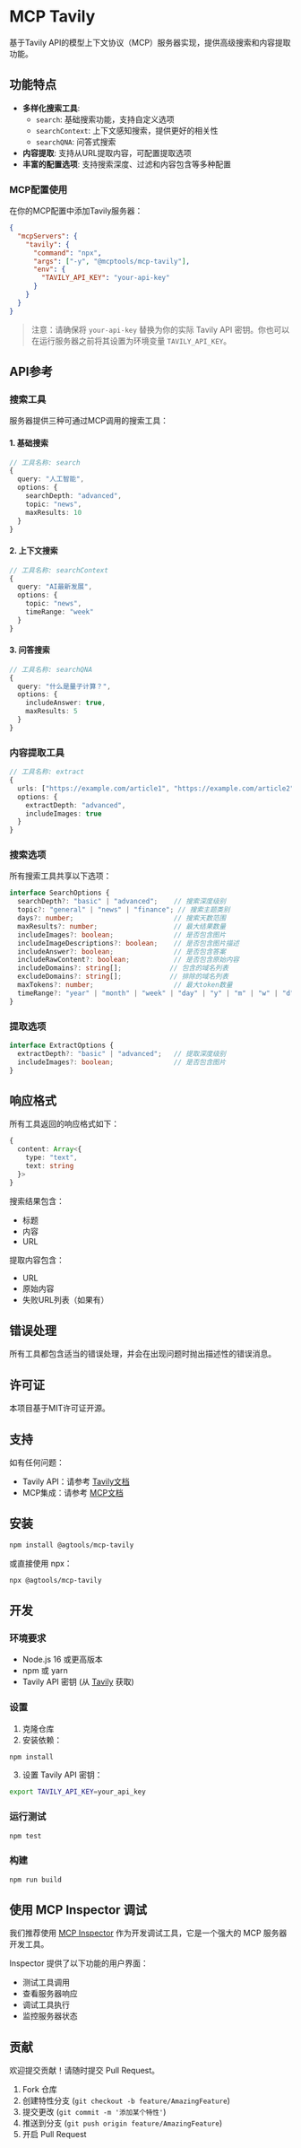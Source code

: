 # MCP Tavily

基于Tavily API的模型上下文协议（MCP）服务器实现，提供高级搜索和内容提取功能。

## 功能特点

- **多样化搜索工具**:
  - `search`: 基础搜索功能，支持自定义选项
  - `searchContext`: 上下文感知搜索，提供更好的相关性
  - `searchQNA`: 问答式搜索
- **内容提取**: 支持从URL提取内容，可配置提取选项
- **丰富的配置选项**: 支持搜索深度、过滤和内容包含等多种配置

### MCP配置使用

在你的MCP配置中添加Tavily服务器：

```json
{
  "mcpServers": {
    "tavily": {
      "command": "npx",
      "args": ["-y", "@mcptools/mcp-tavily"],
      "env": {
        "TAVILY_API_KEY": "your-api-key"
      }
    }
  }
}
```

> 注意：请确保将 `your-api-key` 替换为你的实际 Tavily API 密钥。你也可以在运行服务器之前将其设置为环境变量 `TAVILY_API_KEY`。

## API参考

### 搜索工具

服务器提供三种可通过MCP调用的搜索工具：

#### 1. 基础搜索
```typescript
// 工具名称: search
{
  query: "人工智能",
  options: {
    searchDepth: "advanced",
    topic: "news",
    maxResults: 10
  }
}
```

#### 2. 上下文搜索
```typescript
// 工具名称: searchContext
{
  query: "AI最新发展",
  options: {
    topic: "news",
    timeRange: "week"
  }
}
```

#### 3. 问答搜索
```typescript
// 工具名称: searchQNA
{
  query: "什么是量子计算？",
  options: {
    includeAnswer: true,
    maxResults: 5
  }
}
```

### 内容提取工具

```typescript
// 工具名称: extract
{
  urls: ["https://example.com/article1", "https://example.com/article2"],
  options: {
    extractDepth: "advanced",
    includeImages: true
  }
}
```

### 搜索选项

所有搜索工具共享以下选项：

```typescript
interface SearchOptions {
  searchDepth?: "basic" | "advanced";    // 搜索深度级别
  topic?: "general" | "news" | "finance"; // 搜索主题类别
  days?: number;                         // 搜索天数范围
  maxResults?: number;                   // 最大结果数量
  includeImages?: boolean;               // 是否包含图片
  includeImageDescriptions?: boolean;    // 是否包含图片描述
  includeAnswer?: boolean;               // 是否包含答案
  includeRawContent?: boolean;           // 是否包含原始内容
  includeDomains?: string[];            // 包含的域名列表
  excludeDomains?: string[];            // 排除的域名列表
  maxTokens?: number;                    // 最大token数量
  timeRange?: "year" | "month" | "week" | "day" | "y" | "m" | "w" | "d"; // 时间范围
}
```

### 提取选项

```typescript
interface ExtractOptions {
  extractDepth?: "basic" | "advanced";   // 提取深度级别
  includeImages?: boolean;               // 是否包含图片
}
```

## 响应格式

所有工具返回的响应格式如下：

```typescript
{
  content: Array<{
    type: "text",
    text: string
  }>
}
```

搜索结果包含：
- 标题
- 内容
- URL

提取内容包含：
- URL
- 原始内容
- 失败URL列表（如果有）

## 错误处理

所有工具都包含适当的错误处理，并会在出现问题时抛出描述性的错误消息。

## 许可证

本项目基于MIT许可证开源。

## 支持

如有任何问题：
- Tavily API：请参考 [Tavily文档](https://docs.tavily.com/)
- MCP集成：请参考 [MCP文档](https://docs.mcpcn.org/)

## 安装

```bash
npm install @agtools/mcp-tavily
```

或直接使用 npx：

```bash
npx @agtools/mcp-tavily
```

## 开发

### 环境要求

- Node.js 16 或更高版本
- npm 或 yarn
- Tavily API 密钥 (从 [Tavily](https://tavily.com) 获取)

### 设置

1. 克隆仓库
2. 安装依赖：
```bash
npm install
```
3. 设置 Tavily API 密钥：
```bash
export TAVILY_API_KEY=your_api_key
```

### 运行测试

```bash
npm test
```

### 构建

```bash
npm run build
```

## 使用 MCP Inspector 调试

我们推荐使用 [MCP Inspector](https://github.com/modelcontextprotocol/inspector) 作为开发调试工具，它是一个强大的 MCP 服务器开发工具。

Inspector 提供了以下功能的用户界面：
- 测试工具调用
- 查看服务器响应
- 调试工具执行
- 监控服务器状态

## 贡献

欢迎提交贡献！请随时提交 Pull Request。

1. Fork 仓库
2. 创建特性分支 (`git checkout -b feature/AmazingFeature`)
3. 提交更改 (`git commit -m '添加某个特性'`)
4. 推送到分支 (`git push origin feature/AmazingFeature`)
5. 开启 Pull Request
